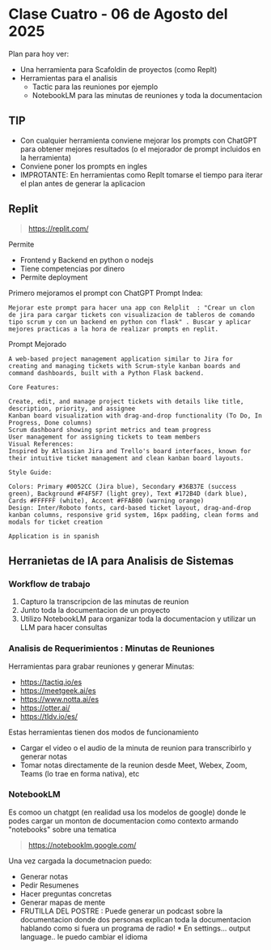 # Clase Cuatro - 06 de Agosto del 2025

Plan para hoy ver:
* Una herramienta para Scafoldin de proyectos (como Replt)
* Herramientas para el analisis
     * Tactic para las reuniones por ejemplo
     * NotebookLM para las minutas de reuniones y toda la documentacion 

## TIP 
* Con cualquier herramienta conviene mejorar los prompts con ChatGPT para obtener mejores resultados (o el mejorador de prompt incluidos en la herramienta)
* Conviene poner los prompts en ingles
* IMPROTANTE: En herramientas como Replt tomarse el tiempo para iterar el plan antes de generar la aplicacion

## Replit

> https://replit.com/

Permite
* Frontend y Backend en python o nodejs
* Tiene competencias por dinero
* Permite deployment

Primero mejoramos el prompt con ChatGPT
Prompt Indea:
```
Mejorar este prompt para hacer una app con Relplit  : "Crear un clon de jira para cargar tickets con visualizacion de tableros de comando tipo scrum y con un backend en python con flask" . Buscar y aplicar mejores practicas a la hora de realizar prompts en replit.
```
     
Prompt Mejorado
```
A web-based project management application similar to Jira for creating and managing tickets with Scrum-style kanban boards and command dashboards, built with a Python Flask backend.

Core Features:

Create, edit, and manage project tickets with details like title, description, priority, and assignee
Kanban board visualization with drag-and-drop functionality (To Do, In Progress, Done columns)
Scrum dashboard showing sprint metrics and team progress
User management for assigning tickets to team members
Visual References:
Inspired by Atlassian Jira and Trello's board interfaces, known for their intuitive ticket management and clean kanban board layouts.

Style Guide:

Colors: Primary #0052CC (Jira blue), Secondary #36B37E (success green), Background #F4F5F7 (light grey), Text #172B4D (dark blue), Cards #FFFFFF (white), Accent #FFAB00 (warning orange)
Design: Inter/Roboto fonts, card-based ticket layout, drag-and-drop kanban columns, responsive grid system, 16px padding, clean forms and modals for ticket creation

Application is in spanish
```

## Herranietas de IA para Analisis de Sistemas

### Workflow de trabajo

1. Capturo la transcripcion de las minutas de reunion
2. Junto toda la documentacion de un proyecto
3. Utilizo NotebookLM para organizar toda la documentacion y utilizar un LLM para hacer consultas

### Analisis de Requerimientos : Minutas de Reuniones

Herramientas para grabar reuniones y generar Minutas:
* https://tactiq.io/es
* https://meetgeek.ai/es
* https://www.notta.ai/es
* https://otter.ai/
* https://tldv.io/es/

Estas herramientas tienen dos modos de funcionamiento
* Cargar el video o el audio de la minuta de reunion para transcribirlo y generar notas
* Tomar notas directamente de la reunion desde Meet, Webex, Zoom, Teams (lo trae en forma nativa), etc

### NotebookLM

Es comoo un chatgpt (en realidad usa los modelos de google) donde le podes cargar un monton de documentacion como contexto armando "notebooks" sobre una tematica

> https://notebooklm.google.com/

Una vez cargada la documetnacion puedo:
* Generar notas
* Pedir Resumenes
* Hacer preguntas concretas
* Generar mapas de mente
* FRUTILLA DEL POSTRE : Puede generar un podcast sobre la documentacion donde dos personas explican toda la documentacion hablando como si fuera un programa de radio!
        * En settings... output language.. le puedo cambiar el idioma 
